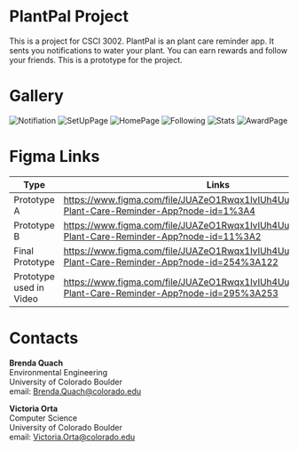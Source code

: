 # PlantPal Project

This is a project for CSCI 3002. PlantPal is an plant care reminder app. It sents you notifications to water your plant. You can earn rewards and follow your friends. This is a prototype for the project. 

# Gallery
![Notifiation](https://github.com/BrendaQu/PlantPalProject/blob/master/Images/Notification.jpg)
![SetUpPage](https://github.com/BrendaQu/PlantPalProject/blob/master/Images/SetUp.jpg)
![HomePage](https://github.com/BrendaQu/PlantPalProject/blob/master/Images/Home.jpg)
![Following](https://github.com/BrendaQu/PlantPalProject/blob/master/Images/Follow.jpg)
![Stats](https://github.com/BrendaQu/PlantPalProject/blob/master/Images/Stats.jpg)
![AwardPage](https://github.com/BrendaQu/PlantPalProject/blob/master/Images/Award.jpg)


# Figma Links

Type | Links
---------- | ----------
Prototype A |  https://www.figma.com/file/JUAZeO1Rwqx1IvIUh4UuOR3j/PlantPal%3A-Plant-Care-Reminder-App?node-id=1%3A4 
Prototype B | https://www.figma.com/file/JUAZeO1Rwqx1IvIUh4UuOR3j/PlantPal%3A-Plant-Care-Reminder-App?node-id=11%3A2
Final Prototype | https://www.figma.com/file/JUAZeO1Rwqx1IvIUh4UuOR3j/PlantPal%3A-Plant-Care-Reminder-App?node-id=254%3A122
Prototype used in Video | https://www.figma.com/file/JUAZeO1Rwqx1IvIUh4UuOR3j/PlantPal%3A-Plant-Care-Reminder-App?node-id=295%3A253

# Contacts

**Brenda Quach** <br/>
 Environmental Engineering <br/>
 University of Colorado Boulder <br/>
 email: Brenda.Quach@colorado.edu <br/>
 
 **Victoria Orta** <br/>
 Computer Science <br/>
 University of Colorado Boulder <br/>
 email: Victoria.Orta@colorado.edu <br/>


